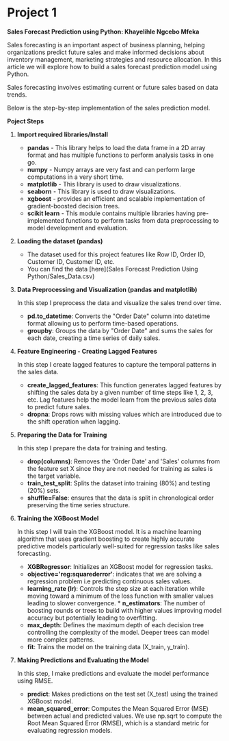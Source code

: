 # Project 1
**Sales Forecast Prediction using Python: Khayelihle Ngcebo Mfeka**

Sales forecasting is an important aspect of business planning, helping organizations predict future sales and make informed decisions about inventory management, marketing strategies and resource allocation. In this article we will explore how to build a sales forecast prediction model using Python.

Sales forecasting involves estimating current or future sales based on data trends.

Below is the step-by-step implementation of the sales prediction model.

**Poject Steps**

1. **Import required libraries/Install**

   * **pandas** - This library helps to load the data frame in a 2D array format and has multiple functions to perform analysis tasks in one go.
   * **numpy** - Numpy arrays are very fast and can perform large computations in a very short time.
   * **matplotlib** - This library is used to draw visualizations.
   * **seaborn** - This library is used to draw visualizations.
   * **xgboost** - provides an efficient and scalable implementation of gradient-boosted decision trees.
   * **scikit learn** - This module contains multiple libraries having pre-implemented functions to perform tasks from data preprocessing to model development and evaluation.

2. **Loading the dataset (pandas)**

    * The dataset used for this project features like Row ID, Order ID, Customer ID, Customer ID, etc.
    * You can find the data [here](Sales Forecast Prediction Using Python/Sales_Data.csv)

3. **Data Preprocessing and Visualization (pandas and matplotlib)**

    In this step I preprocess the data and visualize the sales trend over time.
    *  **pd.to_datetime**: Converts the "Order Date" column into datetime format allowing us to        perform time-based operations.
    *  **groupby**: Groups the data by "Order Date" and sums the sales for each date, creating a       time series of daily sales.

4. **Feature Engineering - Creating Lagged Features**

    In this step I create lagged features to capture the temporal patterns in the sales data.
   
    * **create_lagged_features**: This function generates lagged features by shifting the sales          data by a given number of time steps like 1, 2, 3, etc. Lag features help the model learn          from the previous sales data to predict future sales.
    * **dropna**: Drops rows with missing values which are introduced due to the shift operation         when lagging.
  
5. **Preparing the Data for Training**

   In this step I prepare the data for training and testing.
   
    * **drop(columns)**: Removes the 'Order Date' and 'Sales' columns from the feature set X             since they are not needed for training as sales is the target variable.
    * **train_test_split**: Splits the dataset into training (80%) and testing (20%) sets.
    * **shuffle=False**: ensures that the data is split in chronological order preserving the             time series structure.

6. **Training the XGBoost Model**

    In this step I will train the XGBoost model. It is a machine learning algorithm that uses          gradient boosting to create highly accurate predictive models particularly well-suited for         regression tasks like sales forecasting.

      * **XGBRegressor**: Initializes an XGBoost model for regression tasks.
      * **objective='reg:squarederror'**: indicates that we are solving a regression problem i.e          predicting continuous sales values.
      * **learning_rate (lr)**: Controls the step size at each iteration while moving toward a           minimum of the loss function with smaller values leading to slower convergence.
       * **n_estimators**: The number of boosting rounds or trees to build with higher values             improving model accuracy but potentially leading to overfitting.
      * **max_depth**: Defines the maximum depth of each decision tree controlling the complexity        of the model. Deeper trees can model more complex patterns.
      * **fit**: Trains the model on the training data (X_train, y_train).
  
7. **Making Predictions and Evaluating the Model**

   In this step, I make predictions and evaluate the model performance using RMSE.
   
   * **predict**: Makes predictions on the test set (X_test) using the trained XGBoost model.
   * **mean_squared_error**: Computes the Mean Squared Error (MSE) between actual and                   predicted values. We use np.sqrt to compute the Root Mean Squared Error (RMSE), which               is a standard metric for evaluating regression models.
   

